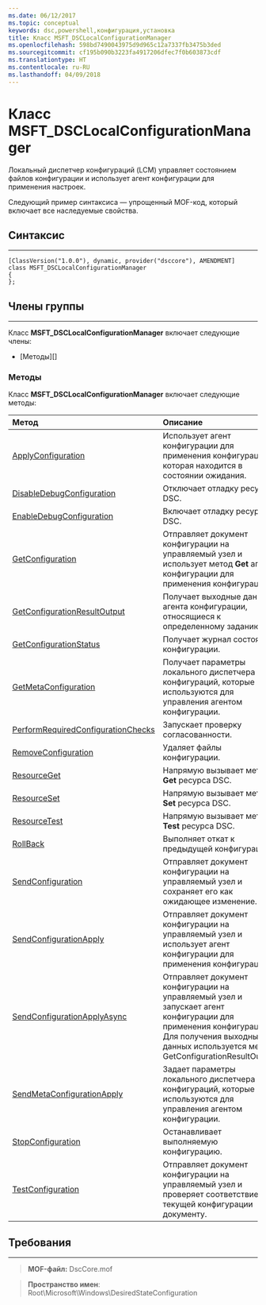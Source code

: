 ```yaml
---
ms.date: 06/12/2017
ms.topic: conceptual
keywords: dsc,powershell,конфигурация,установка
title: Класс MSFT_DSCLocalConfigurationManager
ms.openlocfilehash: 598bd7490043975d9d965c12a7337fb3475b3ded
ms.sourcegitcommit: cf195b090b3223fa4917206dfec7f0b603873cdf
ms.translationtype: HT
ms.contentlocale: ru-RU
ms.lasthandoff: 04/09/2018
---
```

# <a name="msftdsclocalconfigurationmanager-class"></a>Класс MSFT_DSCLocalConfigurationManager

Локальный диспетчер конфигураций (LCM) управляет состоянием файлов конфигурации и использует агент конфигурации для применения настроек.

Следующий пример синтаксиса — упрощенный MOF-код, который включает все наследуемые свойства.

## <a name="syntax"></a>Синтаксис
------

``` syntax
[ClassVersion("1.0.0"), dynamic, provider("dsccore"), AMENDMENT]
class MSFT_DSCLocalConfigurationManager
{
};
```

## <a name="members"></a>Члены группы
-------

Класс **MSFT_DSCLocalConfigurationManager** включает следующие члены:

-   [Методы][]

### <a name="methods"></a>Методы

Класс **MSFT_DSCLocalConfigurationManager** включает следующие методы:

|Метод |Описание |
|:--- |:---|
| [ApplyConfiguration](msft-dsclocalconfigurationmanager-applyconfiguration.md)| Использует агент конфигурации для применения конфигурации, которая находится в состоянии ожидания.|
| [DisableDebugConfiguration](msft-dsclocalconfigurationmanager-disabledebugconfiguration.md)| Отключает отладку ресурсов DSC.|
| [EnableDebugConfiguration](msft-dsclocalconfigurationmanager-enabledebugconfiguration.md)| Включает отладку ресурсов DSC.|
| [GetConfiguration](msft-dsclocalconfigurationmanager-getconfiguration.md)| Отправляет документ конфигурации на управляемый узел и использует метод **Get** агента конфигурации для применения конфигурации.|
| [GetConfigurationResultOutput](msft-dsclocalconfigurationmanager-getconfigurationresultoutput.md)| Получает выходные данные агента конфигурации, относящиеся к определенному заданию.|
| [GetConfigurationStatus](msft-dsclocalconfigurationmanager-getconfigurationstatus.md)| Получает журнал состояния конфигурации.|
| [GetMetaConfiguration](msft-dsclocalconfigurationmanager-getmetaconfiguration.md)| Получает параметры локального диспетчера конфигураций, которые используются для управления агентом конфигурации.|
| [PerformRequiredConfigurationChecks](msft-dsclocalconfigurationmanager-performrequiredconfigurationchecks.md)| Запускает проверку согласованности.|
| [RemoveConfiguration](msft-dsclocalconfigurationmanager-removeconfiguration.md)| Удаляет файлы конфигурации.|
| [ResourceGet](msft-dsclocalconfigurationmanager-resourceget.md)| Напрямую вызывает метод **Get** ресурса DSC.|
| [ResourceSet](msft-dsclocalconfigurationmanager-resourceset.md)| Напрямую вызывает метод **Set** ресурса DSC.|
| [ResourceTest](msft-dsclocalconfigurationmanager-resourcetest.md)| Напрямую вызывает метод **Test** ресурса DSC.|
| [RollBack](msft-dsclocalconfigurationmanager-rollback.md)| Выполняет откат к предыдущей конфигурации.|
| [SendConfiguration](msft-dsclocalconfigurationmanager-sendconfiguration.md)| Отправляет документ конфигурации на управляемый узел и сохраняет его как ожидающее изменение.|
| [SendConfigurationApply](msft-dsclocalconfigurationmanager-sendconfigurationapply.md)| Отправляет документ конфигурации на управляемый узел и использует агент конфигурации для применения конфигурации.|
| [SendConfigurationApplyAsync](msft-dsclocalconfigurationmanager-sendconfigurationapplyasync.md)| Отправляет документ конфигурации на управляемый узел и запускает агент конфигурации для применения конфигурации. Для получения выходных данных используется метод GetConfigurationResultOutput.|
| [SendMetaConfigurationApply](msft-dsclocalconfigurationmanager-sendmetaconfigurationapply.md)| Задает параметры локального диспетчера конфигураций, которые используются для управления агентом конфигурации.|
| [StopConfiguration](msft-dsclocalconfigurationmanager-stopconfiguration.md)| Останавливает выполняемую конфигурацию.|
| [TestConfiguration](msft-dsclocalconfigurationmanager-testconfiguration.md)| Отправляет документ конфигурации на управляемый узел и проверяет соответствие текущей конфигурации документу.|





## <a name="requirements"></a>Требования
------------
>**MOF-файл:** DscCore.mof

>**Пространство имен**: Root\Microsoft\Windows\DesiredStateConfiguration